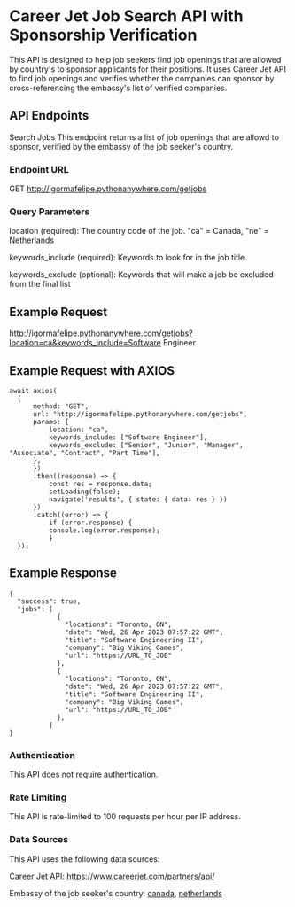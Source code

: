 # Career Jet Job Search API with Sponsorship Verification

This API is designed to help job seekers find job openings that are allowed by country's to sponsor applicants for their positions. It uses Career Jet API to find job openings and verifies whether the companies can sponsor by cross-referencing the embassy's list of verified companies.

## API Endpoints
Search Jobs
This endpoint returns a list of job openings that are allowd to sponsor, verified by the embassy of the job seeker's country.

### Endpoint URL
GET http://igormafelipe.pythonanywhere.com/getjobs

### Query Parameters
location (required): The country code of the job. "ca" = Canada, "ne" = Netherlands

keywords_include (required): Keywords to look for in the job title

keywords_exclude (optional): Keywords that will make a job be excluded from the final list

## Example Request

http://igormafelipe.pythonanywhere.com/getjobs?location=ca&keywords_include=Software Engineer

## Example Request with AXIOS
    await axios(
      {
          method: "GET",
          url: "http://igormafelipe.pythonanywhere.com/getjobs",
          params: {
              location: "ca",
              keywords_include: ["Software Engineer"],
              keywords_exclude: ["Senior", "Junior", "Manager", "Associate", "Contract", "Part Time"],
          },
          })
          .then((response) => {
              const res = response.data;
              setLoading(false);
              navigate('results', { state: { data: res } })
          })
          .catch((error) => {
              if (error.response) {
              console.log(error.response);
              }
      });

## Example Response
    { 
      "success": true, 
      "jobs": [
                { 
                  "locations": "Toronto, ON", 
                  "date": "Wed, 26 Apr 2023 07:57:22 GMT", 
                  "title": "Software Engineering II", 
                  "company": "Big Viking Games", 
                  "url": "https://URL_TO_JOB"
                },
                { 
                  "locations": "Toronto, ON", 
                  "date": "Wed, 26 Apr 2023 07:57:22 GMT", 
                  "title": "Software Engineering II", 
                  "company": "Big Viking Games", 
                  "url": "https://URL_TO_JOB"
                },
              ]
    }

### Authentication
This API does not require authentication.

### Rate Limiting
This API is rate-limited to 100 requests per hour per IP address.

### Data Sources
This API uses the following data sources:

Career Jet API: https://www.careerjet.com/partners/api/

Embassy of the job seeker's country: [canada](https://www.canada.ca/en.html), [netherlands](https://www.netherlandsworldwide.nl)
